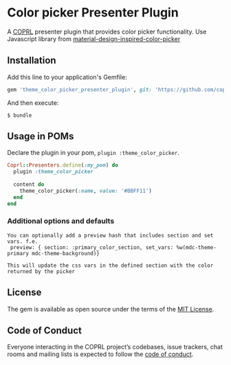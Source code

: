 # Color picker Presenter Plugin

A [COPRL](http://github.com/coprl/coprl) presenter plugin that provides color picker functionality.
Use Javascript library from [material-design-inspired-color-picker](https://github.com/BennyAlex/material-design-inspired-color-picker)

## Installation

Add this line to your application's Gemfile:

```ruby
gem 'theme_color_picker_presenter_plugin', git: 'https://github.com/coprl/theme_color_picker_presenter_plugin', require: false
```

And then execute:

    $ bundle


## Usage in POMs

Declare the plugin in your pom, `plugin :theme_color_picker`.

```ruby
Coprl::Presenters.define(:my_pom) do
  plugin :theme_color_picker
  
  content do
    theme_color_picker(:name, value: '#BBFF11')
  end
end
```
### Additional options and defaults

```
You can optionally add a preview hash that includes section and set vars. f.e.
 preview: { section: :primary_color_section, set_vars: %w(mdc-theme-primary mdc-theme-background)}

This will update the css vars in the defined section with the color returned by the picker 
```

## License

The gem is available as open source under the terms of the [MIT License](https://opensource.org/licenses/MIT).

## Code of Conduct

Everyone interacting in the COPRL project’s codebases, issue trackers, chat rooms and mailing lists is expected to follow the [code of conduct](https://github.com/coprl/coprl/blob/master/CODE-OF-CONDUCT.md).
